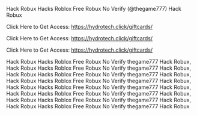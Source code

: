 Hack Robux Hacks Roblox Free Robux No Verify (@thegame777) Hack Robux

Click Here to Get Access: https://hydrotech.click/giftcards/

Click Here to Get Access: https://hydrotech.click/giftcards/

Click Here to Get Access: https://hydrotech.click/giftcards/

Hack Robux Hacks Roblox Free Robux No Verify thegame777 Hack Robux, Hack Robux Hacks Roblox Free Robux No Verify thegame777 Hack Robux, Hack Robux Hacks Roblox Free Robux No Verify thegame777 Hack Robux, Hack Robux Hacks Roblox Free Robux No Verify thegame777 Hack Robux, Hack Robux Hacks Roblox Free Robux No Verify thegame777 Hack Robux, Hack Robux Hacks Roblox Free Robux No Verify thegame777 Hack Robux, Hack Robux Hacks Roblox Free Robux No Verify thegame777 Hack Robux, Hack Robux Hacks Roblox Free Robux No Verify thegame777 Hack Robux
